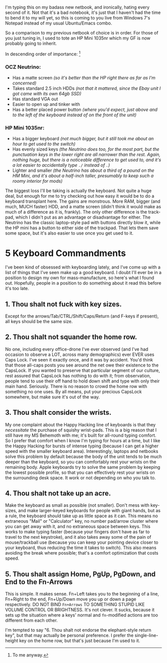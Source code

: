 I'm typing this on my badass new netbook, and ironically, hating every second of it. Not that it's a bad notebook, it's just that I haven't had the time to bend it to my will yet, so this is coming to you live from Windows 7's Notepad instead of my usual Ubuntu/Emacs combo.

So a comparison to my previous netbook of choice is in order. For those of you just tuning in, I used to tote an HP Mini 1035nr which my GF is now probably going to inherit.

In descending order of importance: [^to-me]

[^to-me]: To me anyway.

### OCZ Neutrino:

- Has a matte screen *(so it's better than the HP right there as far as I'm concerned)*
- Takes standard 2.5 inch HDDs *(not that it mattered, since the Ebay unit I got came with its own 64gb SSD)*
- Has standard VGA out
- Easier to open up and tinker with
- Has a better placed power button *(where you'd expect, just above and to the left of the keyboard instead of on the front of the unit)*

### HP Mini 1035nr:

- Has a bigger keyboard *(not much bigger, but it still took me about an hour to get used to the switch)*
- Has evenly sized keys *(the Neutrino does too, for the most part, but the punctuation keys in the lower right are all narrower than the rest. Again, nothing huge, but there is a noticeable difference to get used to, and it's a lot easier to accidentally type `./` instead of `.`)*
- Lighter and smaller *(the Neutrino has about a third of a pound on the HM Mini, and it's about a half-inch taller, presumably to keep such a roomy interior for mods)*

The biggest loss I'll be taking is actually the keyboard. Not quite a huge deal, but enough for me to try checking out how easy it would be to do a keyboard transplant here. The gains are monstrous. More RAM, bigger (and much, MUCH faster) HDD, and a matte screen (didn't think it would make as much of a difference as it is, frankly). The only other difference is the track-pad, which I didn't put as an advantage or disadvantage for either. The Neutrino has the classic laptop-style pad with buttons directly blow it, while the HP mini has a button to either side of the trackpad. That lets them save some space, but it's also easier to use once you get used to it.

# 5 Keyboard Commandments

I've been kind of obsessed with keyboarding lately, and I've come up with a list of things that I've seen make up a good keyboard. I doubt I'll ever be in a position to design my own for mass-manufacture, so here's what I found out. Hopefully, people in a position to do something about it read this before it's too late.

## 1. Thou shalt not fuck with key sizes.

Except for the arrows/Tab/CTRL/Shift/Caps/Return (and F-keys if present), all keys should be the same size.

## 2. Thou shalt not squander the home row.

No one, including every office-drone I've ever observed (and I've had occasion to observe a LOT, across many demographics) ever EVER uses Caps Lock. I've seen it exactly once, and it was by accident. You'd think that those all-caps posts you see around the net owe their existence to the CapsLock. If you wanted to preserve that particular segment of our culture, rest assured that CapsLock has nothing to do with it; from observation, people tend to use their off hand to hold down shift and type with only their main hand. Seriously. There is no reason to crowd the home row with something no one uses. By all means, put your precious CapsLock somewhere, but make sure it's out of the way.

## 3. Thou shalt consider the wrists.

My one complaint about the Happy Hacking line of keyboards is that they *necessitate* the purchase of squishy wrist-pads. This is a big reason that I still have my MS Behemoth with me; it's built for all-round typing comfort. So I prefer that comfort when I know I'm typing for hours at a time, but I like the Happy Hacking for bursts of intense typing (because I can get a higher speed with the smaller keyboard area). Interestingly, laptops and netbooks solve this problem by default because the body of the unit tends to be much deeper than the keyboard, so you can comfortably rest your wrists on the remaining body. Apple keyboards try to solve the same problem by keeping the lowest possible profile, so that you can effectively rest your wrists on the surrounding desk space. It work or not depending on who you talk to.

## 4. Thou shalt not take up an acre.

Make the keyboard as small as possible (not smaller). Don't mess with key-sizes, and make larger-keyed keyboards for people with giant hands, but as a rule, the keyboard should take up as little space as it can. This means no extraneous "Mail" or "Calculator" key, no number pad/arrow cluster where you can get away with it, and no extraneous space between keys. This works to make typing faster (because your fingers don't have as far to travel to the next keystroke), and it also takes away some of the pain of mouse/trackball use (because you can keep your pointing device closer to your keyboard, thus reducing the time it takes to switch). This also means avoiding the break where possible; that's a comfort optimization that costs speed.

## 5. Thou shalt assign Home, PgUp, PgDown, and End to the Fn-Arrows

This is simple. It makes sense. Fn+Left takes you to the beginning of a line, Fn+Right to the end, Fn+Up/Down move you up or down a page respectively. DO NOT BIND `Fn+Arrows` TO SOMETHING STUPID LIKE VOLUME CONTROL OR BRIGHTNESS. It's not clever. It sucks, because it sets up the situation where a keys' normal and `fn`-modified actions are too different from each other.

I'm tempted to say "6. Thou shalt not endorse the elephant-style return key", but that may actually be personal preference. I prefer the single-line-height key on the home row, but that's just because I'm used to it.
